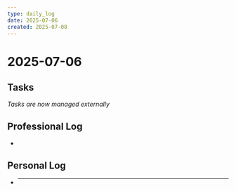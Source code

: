 ```yaml
---
type: daily_log
date: 2025-07-06
created: 2025-07-08
---
```


# 2025-07-06

## Tasks

*Tasks are now managed externally*

## Professional Log

-

## Personal Log

- ***
